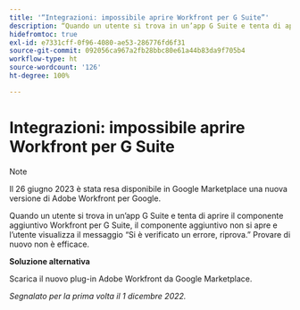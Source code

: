 ```yaml
---
title: '“Integrazioni: impossibile aprire Workfront per G Suite”'
description: “Quando un utente si trova in un’app G Suite e tenta di aprire il componente aggiuntivo Workfront per G Suite, il componente aggiuntivo non si apre e l’utente visualizza il messaggio Si è verificato un errore, riprova. Provare di nuovo non è efficace. ”
hidefromtoc: true
exl-id: e7331cff-0f96-4080-ae53-286776fd6f31
source-git-commit: 092056ca967a2fb28bbc80e61a44b83da9f705b4
workflow-type: ht
source-wordcount: '126'
ht-degree: 100%

---
```


# Integrazioni: impossibile aprire Workfront per G Suite

<!--Converted to Story-->

>[!NOTE]
>
>Il 26 giugno 2023 è stata resa disponibile in Google Marketplace una nuova versione di Adobe Workfront per Google.

Quando un utente si trova in un’app G Suite e tenta di aprire il componente aggiuntivo Workfront per G Suite, il componente aggiuntivo non si apre e l’utente visualizza il messaggio “Si è verificato un errore, riprova.” Provare di nuovo non è efficace.

**Soluzione alternativa**

Scarica il nuovo plug-in Adobe Workfront da Google Marketplace.

_Segnalato per la prima volta il 1 dicembre 2022._
